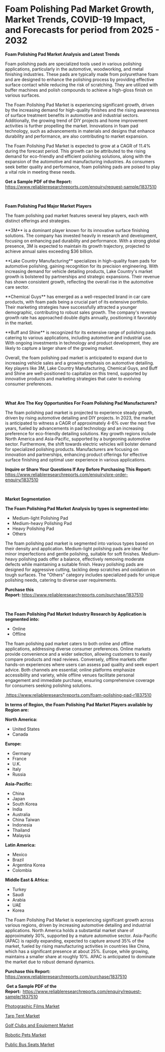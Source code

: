 <p><h1>Foam Polishing Pad Market Growth, Market Trends, COVID-19 Impact, and Forecasts for period from 2025 - 2032</h1></p><p><strong>Foam Polishing Pad Market Analysis and Latest Trends</strong></p>
<p><p>Foam polishing pads are specialized tools used in various polishing applications, particularly in the automotive, woodworking, and metal finishing industries. These pads are typically made from polyurethane foam and are designed to enhance the polishing process by providing effective surface contact while reducing the risk of scratching. They are utilized with buffer machines and polish compounds to achieve a high-gloss finish on various surfaces.</p><p>The Foam Polishing Pad Market is experiencing significant growth, driven by the increasing demand for high-quality finishes and the rising awareness of surface treatment benefits in automotive and industrial sectors. Additionally, the growing trend of DIY projects and home improvement activities is further propelling the market. Innovations in foam pad technology, such as advancements in materials and designs that enhance durability and performance, are also contributing to market expansion.</p><p>The Foam Polishing Pad Market is expected to grow at a CAGR of 11.4% during the forecast period. This growth can be attributed to the rising demand for eco-friendly and efficient polishing solutions, along with the expansion of the automotive and manufacturing industries. As consumers seek better quality and performance, foam polishing pads are poised to play a vital role in meeting these needs.</p></p>
<p><strong>Get a Sample PDF of the Report:&nbsp;</strong> <a href="https://www.reliableresearchreports.com/enquiry/request-sample/1837510?utm_campaign=120&utm_medium=2&utm_source=Github&utm_content=ia&utm_term=08022025&utm_id=foam-polishing-pad">https://www.reliableresearchreports.com/enquiry/request-sample/1837510</a></p>
<p>&nbsp;</p>
<p><strong>Foam Polishing Pad Major Market Players</strong></p>
<p><p>The foam polishing pad market features several key players, each with distinct offerings and strategies. </p><p>**3M** is a dominant player known for its innovative surface finishing solutions. The company has invested heavily in research and development, focusing on enhancing pad durability and performance. With a strong global presence, 3M is expected to maintain its growth trajectory, projected to achieve annual sales exceeding $36 billion.</p><p>**Lake Country Manufacturing** specializes in high-quality foam pads for automotive polishing, gaining recognition for its precision engineering. With increasing demand for vehicle detailing products, Lake Country's market growth is bolstered by partnerships and strategic expansions. Their revenue has shown consistent growth, reflecting the overall rise in the automotive care sector.</p><p>**Chemical Guys** has emerged as a well-respected brand in car care products, with foam pads being a crucial part of its extensive portfolio. Their marketing strategies have successfully attracted a younger demographic, contributing to robust sales growth. The company's revenue growth rate has approached double digits annually, positioning it favorably in the market.</p><p>**Buff and Shine** is recognized for its extensive range of polishing pads catering to various applications, including automotive and industrial use. With ongoing investments in technology and product development, they are likely to capture a larger share of the growing market.</p><p>Overall, the foam polishing pad market is anticipated to expand due to increasing vehicle sales and a growing emphasis on automotive detailing. Key players like 3M, Lake Country Manufacturing, Chemical Guys, and Buff and Shine are well-positioned to capitalize on this trend, supported by innovative products and marketing strategies that cater to evolving consumer preferences.</p></p>
<p>&nbsp;</p>
<p><strong>What Are The Key Opportunities For Foam Polishing Pad Manufacturers?</strong></p>
<p><p>The foam polishing pad market is projected to experience steady growth, driven by rising automotive detailing and DIY projects. In 2023, the market is anticipated to witness a CAGR of approximately 4-6% over the next five years, fueled by advancements in pad technology and an increasing preference for eco-friendly detailing solutions. Key growth regions include North America and Asia-Pacific, supported by a burgeoning automotive sector. Furthermore, the shift towards electric vehicles will bolster demand for specialized polishing products. Manufacturers are focusing on innovation and partnerships, enhancing product offerings for effective surface finishing and optimal user experience in various applications.</p></p>
<p><strong>Inquire or Share Your Questions If Any Before Purchasing This Report:</strong> <a href="https://www.reliableresearchreports.com/enquiry/pre-order-enquiry/1837510?utm_campaign=120&utm_medium=2&utm_source=Github&utm_content=ia&utm_term=08022025&utm_id=foam-polishing-pad">https://www.reliableresearchreports.com/enquiry/pre-order-enquiry/1837510</a></p>
<p>&nbsp;</p>
<p><strong>Market Segmentation</strong></p>
<p><strong>The Foam Polishing Pad Market Analysis by types is segmented into:</strong></p>
<p><ul><li>Medium-light Polishing Pad</li><li>Medium-heavy Polishing Pad</li><li>Heavy Polishing Pad</li><li>Others</li></ul></p>
<p><p>The foam polishing pad market is segmented into various types based on their density and application. Medium-light polishing pads are ideal for minor imperfections and gentle polishing, suitable for soft finishes. Medium-heavy polishing pads offer a balance, effectively removing moderate defects while maintaining a suitable finish. Heavy polishing pads are designed for aggressive cutting, tackling deep scratches and oxidation on tough surfaces. The "Others" category includes specialized pads for unique polishing needs, catering to diverse user requirements.</p></p>
<p><strong>Purchase this Report:&nbsp;</strong><a href="https://www.reliableresearchreports.com/purchase/1837510?utm_campaign=120&utm_medium=2&utm_source=Github&utm_content=ia&utm_term=08022025&utm_id=foam-polishing-pad">https://www.reliableresearchreports.com/purchase/1837510</a></p>
<p>&nbsp;</p>
<p><strong>The Foam Polishing Pad Market Industry Research by Application is segmented into:</strong></p>
<p><ul><li>Online</li><li>Offline</li></ul></p>
<p><p>The foam polishing pad market caters to both online and offline applications, addressing diverse consumer preferences. Online markets provide convenience and a wider selection, allowing customers to easily compare products and read reviews. Conversely, offline markets offer hands-on experiences where users can assess pad quality and seek expert advice. Both channels are essential; online platforms emphasize accessibility and variety, while offline venues facilitate personal engagement and immediate purchase, ensuring comprehensive coverage for consumers seeking polishing solutions.</p></p>
<p><a href="https://www.reliableresearchreports.com/foam-polishing-pad-r1837510?utm_campaign=120&utm_medium=2&utm_source=Github&utm_content=ia&utm_term=08022025&utm_id=foam-polishing-pad">&nbsp;https://www.reliableresearchreports.com/foam-polishing-pad-r1837510</a></p>
<p><strong>In terms of Region, the Foam Polishing Pad Market Players available by Region are:</strong></p>
<p>
    <p> <strong> North America: </strong>
        <ul>
            <li>United States</li>
            <li>Canada</li>
        </ul>
        </p> 
    <p> <strong> Europe: </strong>
        <ul>
            <li>Germany</li>
            <li>France</li>
            <li>U.K.</li>
            <li>Italy</li>
            <li>Russia</li>
        </ul>
        </p> 
    <p> <strong> Asia-Pacific: </strong>
        <ul>
            <li>China</li>
            <li>Japan</li>
            <li>South Korea</li>
            <li>India</li>
            <li>Australia</li>
            <li>China Taiwan</li>
            <li>Indonesia</li>
            <li>Thailand</li>
            <li>Malaysia</li>
        </ul>
        </p> 
    <p> <strong> Latin America: </strong>
        <ul>
            <li>Mexico</li>
            <li>Brazil</li>
            <li>Argentina Korea</li>
            <li>Colombia</li>
        </ul>
        </p> 
    <p> <strong> Middle East & Africa: </strong>
        <ul>
            <li>Turkey</li>
            <li>Saudi</li>
            <li>Arabia</li>
            <li>UAE</li>
            <li>Korea</li>
        </ul>
    </p>
    </p>
<p><p>The Foam Polishing Pad Market is experiencing significant growth across various regions, driven by increasing automotive detailing and industrial applications. North America holds a substantial market share of approximately 30%, supported by a mature automotive sector. Asia-Pacific (APAC) is rapidly expanding, expected to capture around 35% of the market, fueled by rising manufacturing activities in countries like China, which has a significant presence at about 25%. Europe, while growing, maintains a smaller share at roughly 10%. APAC is anticipated to dominate the market due to robust demand dynamics.</p></p>
<p><strong>Purchase this Report: </strong><a href="https://www.reliableresearchreports.com/purchase/1837510?utm_campaign=120&utm_medium=2&utm_source=Github&utm_content=ia&utm_term=08022025&utm_id=foam-polishing-pad">https://www.reliableresearchreports.com/purchase/1837510</a></p>
<p>&nbsp;<strong>Get a Sample PDF of the Report:&nbsp;&nbsp;</strong><a href="https://www.reliableresearchreports.com/enquiry/request-sample/1837510?utm_campaign=120&utm_medium=2&utm_source=Github&utm_content=ia&utm_term=08022025&utm_id=foam-polishing-pad">https://www.reliableresearchreports.com/enquiry/request-sample/1837510</a></p>
<p><strong></strong></p>
<p><p><a href="https://github.com/namaqbagels64/Market-Research-Report-List-1/blob/main/photographic-films-market.md?utm_campaign=120&utm_medium=2&utm_source=Github&utm_content=ia&utm_term=08022025&utm_id=foam-polishing-pad">Photographic Films Market</a></p><p><a href="https://github.com/scaseiargas/Market-Research-Report-List-1/blob/main/tarp-tent-market.md?utm_campaign=120&utm_medium=2&utm_source=Github&utm_content=ia&utm_term=08022025&utm_id=foam-polishing-pad">Tarp Tent Market</a></p><p><a href="https://github.com/vitrilaoire/Market-Research-Report-List-1/blob/main/golf-clubs-and-equipment-market.md?utm_campaign=120&utm_medium=2&utm_source=Github&utm_content=ia&utm_term=08022025&utm_id=foam-polishing-pad">Golf Clubs and Equipment Market</a></p><p><a href="https://github.com/ramraomeyie/Market-Research-Report-List-1/blob/main/robotic-pets-market.md?utm_campaign=120&utm_medium=2&utm_source=Github&utm_content=ia&utm_term=08022025&utm_id=foam-polishing-pad">Robotic Pets Market</a></p><p><a href="https://github.com/ngozudapshi/Market-Research-Report-List-1/blob/main/public-bus-seats-market.md?utm_campaign=120&utm_medium=2&utm_source=Github&utm_content=ia&utm_term=08022025&utm_id=foam-polishing-pad">Public Bus Seats Market</a></p></p>